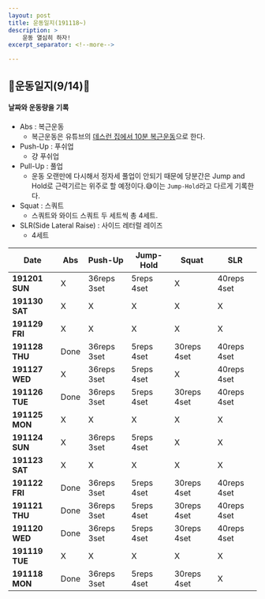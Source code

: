 ```yaml
---
layout: post
title: 운동일지(191118~)
description: >
    운동 열심히 하자!
excerpt_separator: <!--more-->

---
```


<!--more-->

## 💪운동일지(9/14)💪
#### 날짜와 운동량을 기록
- Abs : 복근운동
    - 복근운동은 유튜브의 [데스런 집에서 10분 복근운동](https://www.youtube.com/watch?v=EFadnuaH-Jg&list=PLJhlwzx34moB8n5kAqcP5jExZLKHyMcPH&index=5&t=0s)으로 한다.
- Push-Up : 푸쉬업
    - 걍 푸쉬업
- Pull-Up : 풀업
    - 운동 오랜만에 다시해서 정자세 풀업이 안되기 때문에 당분간은 Jump and Hold로 근력기르는 위주로 할 예정이다.😅이는 `Jump-Hold`라고 다르게 기록한다.
- Squat : 스쿼트
    - 스쿼트와 와이드 스쿼트 두 세트씩 총 4세트.
- SLR(Side Lateral Raise) : 사이드 레터럴 레이즈
    - 4세트


|Date|Abs|Push-Up|Jump-Hold|Squat|SLR|
|------|------|------|------|------|------|
|**191201 SUN**|X|36reps 3set|5reps 4set|X|40reps 4set|
|**191130 SAT**|X|X|X|X|X|
|**191129 FRI**|X|X|X|X|X|
|**191128 THU**|Done|36reps 3set|5reps 4set|30reps 4set|40reps 4set|
|**191127 WED**|X|36reps 3set|5reps 4set|X|40reps 4set|
|**191126 TUE**|Done|36reps 3set|5reps 4set|30reps 4set|40reps 4set|
|**191125 MON**|X|X|X|X|X|
|**191124 SUN**|X|36reps 3set|5reps 4set|X|X|
|**191123 SAT**|X|X|X|X|X|
|**191122 FRI**|Done|36reps 3set|5reps 4set|30reps 4set|40reps 4set|
|**191121 THU**|Done|36reps 3set|5reps 4set|30reps 4set|40reps 4set|
|**191120 WED**|Done|36reps 3set|5reps 4set|30reps 4set|40reps 4set|
|**191119 TUE**|X|X|X|X|X|
|**191118 MON**|Done|36reps 3set|5reps 4set|30reps 4set|X|

